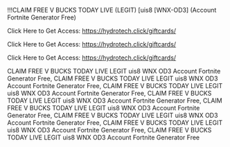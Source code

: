 !!!CLAIM FREE V BUCKS TODAY LIVE (LEGIT) [uis8 [WNX-OD3] (Account Fortnite Generator Free)

Click Here to Get Access: https://hydrotech.click/giftcards/

Click Here to Get Access: https://hydrotech.click/giftcards/

Click Here to Get Access: https://hydrotech.click/giftcards/

 CLAIM FREE V BUCKS TODAY LIVE LEGIT uis8 WNX OD3 Account Fortnite Generator Free, CLAIM FREE V BUCKS TODAY LIVE LEGIT uis8 WNX OD3 Account Fortnite Generator Free, CLAIM FREE V BUCKS TODAY LIVE LEGIT uis8 WNX OD3 Account Fortnite Generator Free, CLAIM FREE V BUCKS TODAY LIVE LEGIT uis8 WNX OD3 Account Fortnite Generator Free, CLAIM FREE V BUCKS TODAY LIVE LEGIT uis8 WNX OD3 Account Fortnite Generator Free, CLAIM FREE V BUCKS TODAY LIVE LEGIT uis8 WNX OD3 Account Fortnite Generator Free, CLAIM FREE V BUCKS TODAY LIVE LEGIT uis8 WNX OD3 Account Fortnite Generator Free, CLAIM FREE V BUCKS TODAY LIVE LEGIT uis8 WNX OD3 Account Fortnite Generator Free
